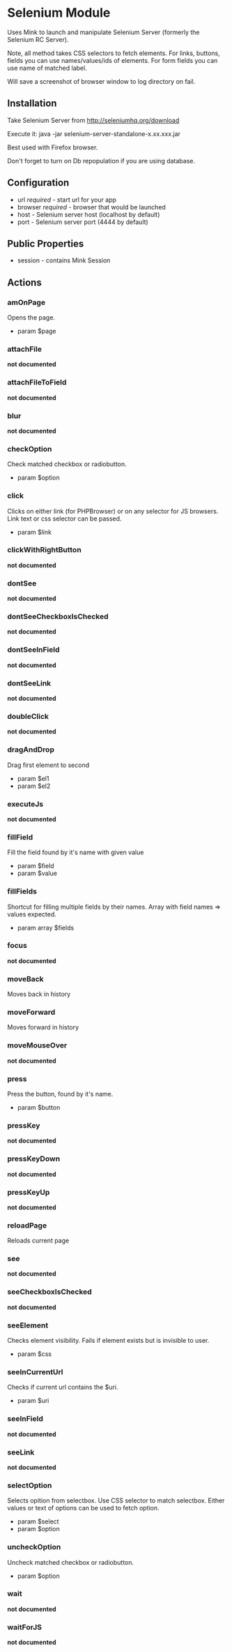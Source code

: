 # Selenium Module

Uses Mink to launch and manipulate Selenium Server (formerly the Selenium RC Server).

Note, all method takes CSS selectors to fetch elements.
For links, buttons, fields you can use names/values/ids of elements.
For form fields you can use name of matched label.

Will save a screenshot of browser window to log directory on fail.

## Installation

Take Selenium Server from http://seleniumhq.org/download

Execute it: java -jar selenium-server-standalone-x.xx.xxx.jar

Best used with Firefox browser.

Don't forget to turn on Db repopulation if you are using database.

## Configuration

* url *required* - start url for your app
* browser *required* - browser that would be launched
* host  - Selenium server host (localhost by default)
* port - Selenium server port (4444 by default)

## Public Properties

* session - contains Mink Session

## Actions


### amOnPage


Opens the page.

 * param $page


### attachFile

__not documented__


### attachFileToField

__not documented__


### blur

__not documented__


### checkOption


Check matched checkbox or radiobutton.
 * param $option


### click


Clicks on either link (for PHPBrowser) or on any selector for JS browsers.
Link text or css selector can be passed.

 * param $link


### clickWithRightButton

__not documented__


### dontSee

__not documented__


### dontSeeCheckboxIsChecked

__not documented__


### dontSeeInField

__not documented__


### dontSeeLink

__not documented__


### doubleClick

__not documented__


### dragAndDrop


Drag first element to second

 * param $el1
 * param $el2


### executeJs

__not documented__


### fillField


Fill the field found by it's name with given value

 * param $field
 * param $value


### fillFields


Shortcut for filling multiple fields by their names.
Array with field names => values expected.


 * param array $fields


### focus

__not documented__


### moveBack


Moves back in history


### moveForward


Moves forward in history


### moveMouseOver

__not documented__


### press


Press the button, found by it's name.

 * param $button


### pressKey

__not documented__


### pressKeyDown

__not documented__


### pressKeyUp

__not documented__


### reloadPage


Reloads current page


### see

__not documented__


### seeCheckboxIsChecked

__not documented__


### seeElement


Checks element visibility.
Fails if element exists but is invisible to user.

 * param $css


### seeInCurrentUrl


Checks if current url contains the $uri.
 * param $uri


### seeInField

__not documented__


### seeLink

__not documented__


### selectOption


Selects opition from selectbox.
Use CSS selector to match selectbox.
Either values or text of options can be used to fetch option.

 * param $select
 * param $option


### uncheckOption


Uncheck matched checkbox or radiobutton.
 * param $option


### wait

__not documented__


### waitForJS

__not documented__
